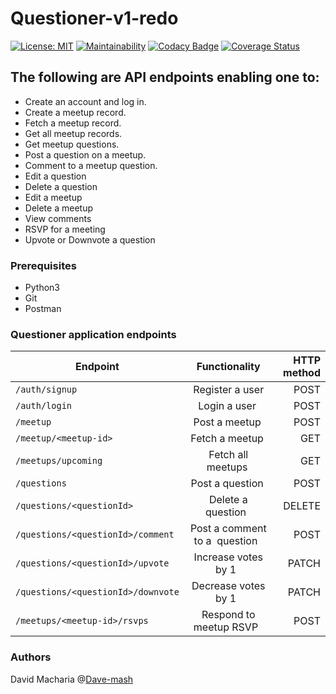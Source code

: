 # Questioner-v1-redo
[![License: MIT](https://img.shields.io/badge/License-MIT-yellow.svg)](https://opensource.org/licenses/MIT)
[![Maintainability](https://api.codeclimate.com/v1/badges/180499f84459b335085e/maintainability)](https://codeclimate.com/github/Dave-mash/Questioner-v1-redo/maintainability)
[![Codacy Badge](https://api.codacy.com/project/badge/Grade/a511c4420c0b4e6f9538e6b93814f275)](https://www.codacy.com/app/macharia3041/Questioner-v1-redo?utm_source=github.com&amp;utm_medium=referral&amp;utm_content=Dave-mash/Questioner-v1-redo&amp;utm_campaign=Badge_Grade)
[![Coverage Status](https://coveralls.io/repos/github/Dave-mash/Questioner-v1-redo/badge.svg?branch=develop)](https://coveralls.io/github/Dave-mash/Questioner-v1-redo?branch=develop)
## The following are API endpoints enabling one to:
* Create an account and log in.
* Create a meetup record.
* Fetch a meetup record.
* Get all meetup records.
* Get meetup questions.
* Post a question on a meetup.
* Comment to a meetup question.
* Edit a question
* Delete a question
* Edit a meetup
* Delete a meetup
* View comments
* RSVP for a meeting
* Upvote or Downvote a question
### Prerequisites
* Python3
* Git
* Postman
### Questioner application endpoints
| Endpoint        | Functionality           | HTTP method  |
| ------------- |:-------------:| -----:|
| `/auth/signup`      | Register a user | POST |
| `/auth/login`      | Login a user       |   POST |
| `/meetup` | Post a meetup       |    POST |
| `/meetup/<meetup-id>` | Fetch a meetup       |    GET |
| `/meetups/upcoming` | Fetch all meetups       |    GET |
| `/questions` | Post a question       |    POST |
| `/questions/<questionId>` | Delete a question        |    DELETE |
| `/questions/<questionId>/comment` | Post a comment to a  question        |    POST |
| `/questions/<questionId>/upvote` | Increase votes by 1        |    PATCH |
| `/questions/<questionId>/downvote` | Decrease votes by 1        |    PATCH |
| `/meetups/<meetup-id>/rsvps` | Respond to meetup RSVP        |    POST |

### Authors
David Macharia @[Dave-mash](https://github.com/Dave-mash)
